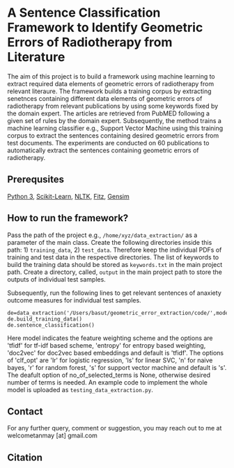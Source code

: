 # A Sentence Classification Framework to Identify Geometric Errors of Radiotherapy from Literature
The aim of this project is to build a framework using machine learning to extract required data elements of geometric errors of radiotherapy from relevant literaure. The framework builds a training corpus by extracting senetnces containing different data elements of geometric errors of radiotherapy from relevant publications by using some keywords fixed by the domain expert. The articles are retrieved from PubMED following a given set of rules by the domain expert. Subsequently, the method trains a machine learning classifier e.g., Support Vector Machine using this training corpus to extract the sentences containing desired geometric errors from test documents. The experiments are conducted on 60 publications to automatically extract the sentences containing geometric errors of radiotherapy.  

## Prerequsites
[Python 3](https://www.python.org/downloads/), [Scikit-Learn](https://scikit-learn.org/0.16/install.html), [NLTK](https://www.nltk.org/install.html), [Fitz](https://pypi.org/project/fitz/), [Gensim](https://github.com/RaRe-Technologies/gensim)

## How to run the framework?

Pass the path of the project e.g., `/home/xyz/data_extraction/` as a parameter of the main class. Create the following directories inside this path: 1) `training_data`, 2) `test_data`. Therefore keep the individual PDFs of training and test data in the respective directories. The list of keywords to build the training data should be stored as `keywords.txt` in the main project path. Create a directory, called, `output` in the main project path to store the outputs of individual test samples. 

Subsequently, run the following lines to get relevant sentences of anaxiety outcome measures for individual test samples. 

```
de=data_extraction('/Users/basut/geometric_error_extraction/code/',model='tfidf',clf_opt='s')  
de.build_training_data()       
de.sentence_classification()
```

Here model indicates the feature weighting scheme and the options are 'tfidf' for tf-idf based scheme, 'entropy' for entropy based weighting, 'doc2vec' for doc2vec based embeddings and default is 'tfidf'. The options of 'clf_opt' are 'lr' for logistic regression, 'ls' for linear SVC, 'n' for naive bayes, 'r' for random forest, 's' for support vector machine and default is 's'. The deafult option of no_of_selected_terms is None, otherwise desired number of terms is needed. An example code to implement the whole model is uploaded as `testing_data_extraction.py`. 

## Contact

For any further query, comment or suggestion, you may reach out to me at welcometanmay [at] gmail.com

## Citation
```

```
